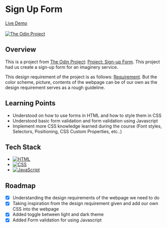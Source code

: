 # Sign Up Form

[Live Demo](https://johnferrancol.github.io/sign-up-form/)<br/><br/>
[![The Odin Project](https://img.shields.io/badge/The%20Odin%20Project-A9792B?logo=theodinproject&logoColor=fff)](#)

## Overview

This is a project from [The Odin Project](https://theodinproject.com): [Project: Sign-up Form](https://www.theodinproject.com/lessons/node-path-intermediate-html-and-css-sign-up-form). This project had us create a sign-up form for an imaginery service.

This design requirement of the project is as follows: [Requirement](https://cdn.statically.io/gh/TheOdinProject/curriculum/afdbabfab03fbc34783c6b6f3920aba4a4d3b935/intermediate_html_css/forms/project_sign_up_form/imgs/sign-up-form.png). But the color scheme, picture, contents of the webpage can be of our own as the design requirement serves as a rough guideline.

## Learning Points

- Understood on how to use forms in HTML and how to style them in CSS
- Understood basic form validation and form validation using Javascript
- Implement more CSS knowledge learned during the course (Font styles, Selectors, Positioning, CSS Custom Properties, etc..)

## Tech Stack

- [![HTML](https://img.shields.io/badge/HTML-%23E34F26.svg?logo=html5&logoColor=white)](#)
- [![CSS](https://img.shields.io/badge/CSS-1572B6?logo=css3&logoColor=fff)](#)
- [![JavaScript](https://img.shields.io/badge/JavaScript-F7DF1E?logo=javascript&logoColor=000)](#)

## Roadmap

- [x] Understanding the design requirements of the webpage we need to do
- [x] Taking inspiration from the design requirement given and add our own CSS into the webpage
- [x] Added toggle between light and dark theme
- [x] Added Form validation for using Javascript
